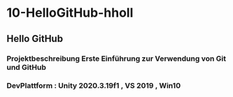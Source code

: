 # 10-HelloGitHub-hholl

##  Hello GitHub 
### Projektbeschreibung Erste Einführung zur Verwendung von Git und GitHub 
### DevPlattform : Unity 2020.3.19f1 , VS 2019 , Win10  
